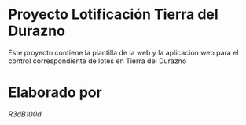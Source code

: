 # Proyecto Lotificación Tierra del Durazno
Este proyecto contiene la plantilla de la web y la aplicacion web para el control correspondiente de lotes en Tierra del Durazno
# Elaborado por
_R3dB100d_